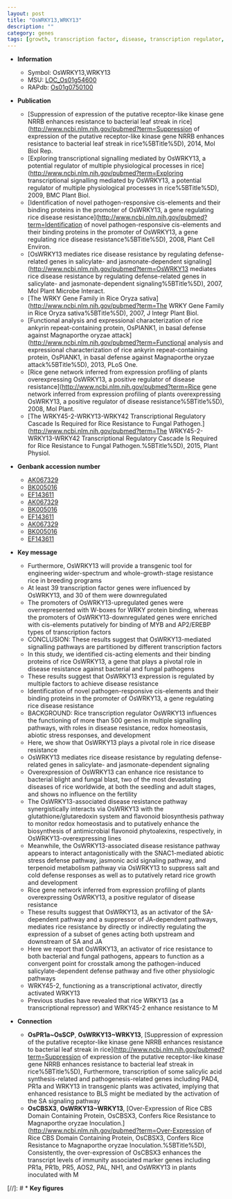 ```yaml
---
layout: post
title: "OsWRKY13,WRKY13"
description: ""
category: genes
tags: [growth, transcription factor, disease, transcription regulator, disease resistance, defense, seedling, blast, fungal blast, homeostasis, jasmonate, bacterial blight, blight, jasmonic, defense response, jasmonic acid, breeding,  sa , abiotic stress, salt, fertility, transcriptional activator, resistance]
---
```


* **Information**  
    + Symbol: OsWRKY13,WRKY13  
    + MSU: [LOC_Os01g54600](http://rice.plantbiology.msu.edu/cgi-bin/ORF_infopage.cgi?orf=LOC_Os01g54600)  
    + RAPdb: [Os01g0750100](http://rapdb.dna.affrc.go.jp/viewer/gbrowse_details/irgsp1?name=Os01g0750100)  

* **Publication**  
    + [Suppression of expression of the putative receptor-like kinase gene NRRB enhances resistance to bacterial leaf streak in rice](http://www.ncbi.nlm.nih.gov/pubmed?term=Suppression of expression of the putative receptor-like kinase gene NRRB enhances resistance to bacterial leaf streak in rice%5BTitle%5D), 2014, Mol Biol Rep.
    + [Exploring transcriptional signalling mediated by OsWRKY13, a potential regulator of multiple physiological processes in rice](http://www.ncbi.nlm.nih.gov/pubmed?term=Exploring transcriptional signalling mediated by OsWRKY13, a potential regulator of multiple physiological processes in rice%5BTitle%5D), 2009, BMC Plant Biol.
    + [Identification of novel pathogen-responsive cis-elements and their binding proteins in the promoter of OsWRKY13, a gene regulating rice disease resistance](http://www.ncbi.nlm.nih.gov/pubmed?term=Identification of novel pathogen-responsive cis-elements and their binding proteins in the promoter of OsWRKY13, a gene regulating rice disease resistance%5BTitle%5D), 2008, Plant Cell Environ.
    + [OsWRKY13 mediates rice disease resistance by regulating defense-related genes in salicylate- and jasmonate-dependent signaling](http://www.ncbi.nlm.nih.gov/pubmed?term=OsWRKY13 mediates rice disease resistance by regulating defense-related genes in salicylate- and jasmonate-dependent signaling%5BTitle%5D), 2007, Mol Plant Microbe Interact.
    + [The WRKY Gene Family in Rice Oryza sativa](http://www.ncbi.nlm.nih.gov/pubmed?term=The WRKY Gene Family in Rice Oryza sativa%5BTitle%5D), 2007, J Integr Plant Biol.
    + [Functional analysis and expressional characterization of rice ankyrin repeat-containing protein, OsPIANK1, in basal defense against Magnaporthe oryzae attack](http://www.ncbi.nlm.nih.gov/pubmed?term=Functional analysis and expressional characterization of rice ankyrin repeat-containing protein, OsPIANK1, in basal defense against Magnaporthe oryzae attack%5BTitle%5D), 2013, PLoS One.
    + [Rice gene network inferred from expression profiling of plants overexpressing OsWRKY13, a positive regulator of disease resistance](http://www.ncbi.nlm.nih.gov/pubmed?term=Rice gene network inferred from expression profiling of plants overexpressing OsWRKY13, a positive regulator of disease resistance%5BTitle%5D), 2008, Mol Plant.
    + [The WRKY45-2-WRKY13-WRKY42 Transcriptional Regulatory Cascade Is Required for Rice Resistance to Fungal Pathogen.](http://www.ncbi.nlm.nih.gov/pubmed?term=The WRKY45-2-WRKY13-WRKY42 Transcriptional Regulatory Cascade Is Required for Rice Resistance to Fungal Pathogen.%5BTitle%5D), 2015, Plant Physiol.

* **Genbank accession number**  
    + [AK067329](http://www.ncbi.nlm.nih.gov/nuccore/AK067329)
    + [BK005016](http://www.ncbi.nlm.nih.gov/nuccore/BK005016)
    + [EF143611](http://www.ncbi.nlm.nih.gov/nuccore/EF143611)
    + [AK067329](http://www.ncbi.nlm.nih.gov/nuccore/AK067329)
    + [BK005016](http://www.ncbi.nlm.nih.gov/nuccore/BK005016)
    + [EF143611](http://www.ncbi.nlm.nih.gov/nuccore/EF143611)
    + [AK067329](http://www.ncbi.nlm.nih.gov/nuccore/AK067329)
    + [BK005016](http://www.ncbi.nlm.nih.gov/nuccore/BK005016)
    + [EF143611](http://www.ncbi.nlm.nih.gov/nuccore/EF143611)

* **Key message**  
    + Furthermore, OsWRKY13 will provide a transgenic tool for engineering wider-spectrum and whole-growth-stage resistance rice in breeding programs
    + At least 39 transcription factor genes were influenced by OsWRKY13, and 30 of them were downregulated
    + The promoters of OsWRKY13-upregulated genes were overrepresented with W-boxes for WRKY protein binding, whereas the promoters of OsWRKY13-downregulated genes were enriched with cis-elements putatively for binding of MYB and AP2/EREBP types of transcription factors
    + CONCLUSION: These results suggest that OsWRKY13-mediated signalling pathways are partitioned by different transcription factors
    + In this study, we identified cis-acting elements and their binding proteins of rice OsWRKY13, a gene that plays a pivotal role in disease resistance against bacterial and fungal pathogens
    + These results suggest that OsWRKY13 expression is regulated by multiple factors to achieve disease resistance
    + Identification of novel pathogen-responsive cis-elements and their binding proteins in the promoter of OsWRKY13, a gene regulating rice disease resistance
    + BACKGROUND: Rice transcription regulator OsWRKY13 influences the functioning of more than 500 genes in multiple signalling pathways, with roles in disease resistance, redox homeostasis, abiotic stress responses, and development
    + Here, we show that OsWRKY13 plays a pivotal role in rice disease resistance
    + OsWRKY13 mediates rice disease resistance by regulating defense-related genes in salicylate- and jasmonate-dependent signaling
    + Overexpression of OsWRKY13 can enhance rice resistance to bacterial blight and fungal blast, two of the most devastating diseases of rice worldwide, at both the seedling and adult stages, and shows no influence on the fertility
    + The OsWRKY13-associated disease resistance pathway synergistically interacts via OsWRKY13 with the glutathione/glutaredoxin system and flavonoid biosynthesis pathway to monitor redox homeostasis and to putatively enhance the biosynthesis of antimicrobial flavonoid phytoalexins, respectively, in OsWRKY13-overexpressing lines
    + Meanwhile, the OsWRKY13-associated disease resistance pathway appears to interact antagonistically with the SNAC1-mediated abiotic stress defense pathway, jasmonic acid signaling pathway, and terpenoid metabolism pathway via OsWRKY13 to suppress salt and cold defense responses as well as to putatively retard rice growth and development
    + Rice gene network inferred from expression profiling of plants overexpressing OsWRKY13, a positive regulator of disease resistance
    + These results suggest that OsWRKY13, as an activator of the SA-dependent pathway and a suppressor of JA-dependent pathways, mediates rice resistance by directly or indirectly regulating the expression of a subset of genes acting both upstream and downstream of SA and JA
    + Here we report that OsWRKY13, an activator of rice resistance to both bacterial and fungal pathogens, appears to function as a convergent point for crosstalk among the pathogen-induced salicylate-dependent defense pathway and five other physiologic pathways
    + WRKY45-2, functioning as a transcriptional activator, directly activated WRKY13
    + Previous studies have revealed that rice WRKY13 (as a transcriptional repressor) and WRKY45-2 enhance resistance to M

* **Connection**  
    + __OsPR1a~OsSCP__, __OsWRKY13~WRKY13__, [Suppression of expression of the putative receptor-like kinase gene NRRB enhances resistance to bacterial leaf streak in rice](http://www.ncbi.nlm.nih.gov/pubmed?term=Suppression of expression of the putative receptor-like kinase gene NRRB enhances resistance to bacterial leaf streak in rice%5BTitle%5D), Furthermore, transcription of some salicylic acid synthesis-related and pathogenesis-related genes including PAD4, PR1a and WRKY13 in transgenic plants was activated, implying that enhanced resistance to BLS might be mediated by the activation of the SA signaling pathway
    + __OsCBSX3__, __OsWRKY13~WRKY13__, [Over-Expression of Rice CBS Domain Containing Protein, OsCBSX3, Confers Rice Resistance to Magnaporthe oryzae Inoculation.](http://www.ncbi.nlm.nih.gov/pubmed?term=Over-Expression of Rice CBS Domain Containing Protein, OsCBSX3, Confers Rice Resistance to Magnaporthe oryzae Inoculation.%5BTitle%5D), Consistently, the over-expression of OsCBSX3 enhances the transcript levels of immunity associated marker genes including PR1a, PR1b, PR5, AOS2, PAL, NH1, and OsWRKY13 in plants inoculated with M

[//]: # * **Key figures**  


